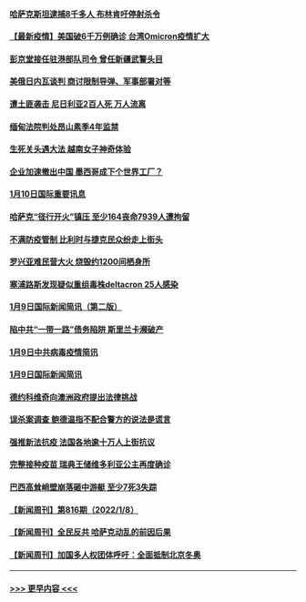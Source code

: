 #### [哈萨克斯坦逮捕8千多人 布林肯吁停射杀令](../pages/prog202/a103317557.md?t=01110500) 
#### [【最新疫情】美国破6千万例确诊 台湾Omicron疫情扩大](../pages/prog202/a103317553.md?t=01110500) 
#### [彭京堂接任驻港部队司令 曾任新疆武警头目](../pages/prog202/a103317527.md?t=01110500) 
#### [美俄日内瓦谈判 商讨限制导弹、军事部署对等](../pages/prog202/a103317450.md?t=01110500) 
#### [遭土匪袭击 尼日利亚2百人死 万人流离](../pages/prog202/a103317343.md?t=01110500) 
#### [缅甸法院判处昂山素季4年监禁](../pages/prog202/a103317351.md?t=01110500) 
#### [生死关头遇大法 越南女子神奇体验](../pages/prog202/a103317335.md?t=01110500) 
#### [企业加速撤出中国 墨西哥成下个世界工厂？](../pages/prog202/a103317333.md?t=01110500) 
#### [1月10日国际重要讯息](../pages/prog202/a103317323.md?t=01110500) 
#### [哈萨克“径行开火”镇压 至少164丧命7939人遭拘留](../pages/prog202/a103317261.md?t=01110500) 
#### [不满防疫管制 比利时与捷克民众纷走上街头](../pages/prog202/a103317144.md?t=01110500) 
#### [罗兴亚难民营大火 烧毁约1200间栖身所](../pages/prog202/a103317091.md?t=01110500) 
#### [塞浦路斯发现疑似重组毒株deltacron 25人感染](../pages/prog202/a103316716.md?t=01110500) 
#### [1月9日国际新闻简讯（第二版）](../pages/prog202/a103316980.md?t=01110500) 
#### [陷中共“一带一路”债务陷阱 斯里兰卡濒破产](../pages/prog202/a103316966.md?t=01110500) 
#### [1月9日中共病毒疫情简讯](../pages/prog202/a103316957.md?t=01110500) 
#### [1月9日国际新闻简讯](../pages/prog202/a103316742.md?t=01110500) 
#### [德约科维奇向澳洲政府提出法律挑战](../pages/prog202/a103316740.md?t=01110500) 
#### [误杀案调查 鲍德温指不配合警方的说法是谎言](../pages/prog202/a103316744.md?t=01110500) 
#### [强推新法抗疫 法国各地逾十万人上街抗议](../pages/prog202/a103316583.md?t=01110500) 
#### [完整接种疫苗 瑞典王储维多利亚公主再度确诊](../pages/prog202/a103316507.md?t=01110500) 
#### [巴西高耸峭壁崩落砸中游艇 至少7死3失踪](../pages/prog202/a103316478.md?t=01110500) 
#### [【新闻周刊】第816期（2022/1/8）](../pages/prog202/a103316418.md?t=01110500) 
#### [【新闻周刊】全民反共 哈萨克动乱的前因后果](../pages/prog202/a103316382.md?t=01110500) 
#### [【新闻周刊】加国多人权团体呼吁：全面抵制北京冬奥](../pages/prog202/a103315532.md?t=01110500) 

----
#### [ >>> 更早内容 <<< ](../indexes/prog202-earlier.md)
